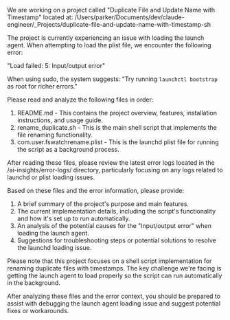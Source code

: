 We are working on a project called "Duplicate File and Update Name with Timestamp" located at:
/Users/parker/Documents/dev/claude-engineer/_Projects/duplicate-file-and-update-name-with-timestamp-sh

The project is currently experiencing an issue with loading the launch agent. When attempting to load the plist file, we encounter the following error:

"Load failed: 5: Input/output error"

When using sudo, the system suggests:
"Try running `launchctl bootstrap` as root for richer errors."

Please read and analyze the following files in order:

1. README.md - This contains the project overview, features, installation instructions, and usage guide.
2. rename_duplicate.sh - This is the main shell script that implements the file renaming functionality.
3. com.user.fswatchrename.plist - This is the launchd plist file for running the script as a background process.

After reading these files, please review the latest error logs located in the /ai-insights/error-logs/ directory, particularly focusing on any logs related to launchd or plist loading issues.

Based on these files and the error information, please provide:
1. A brief summary of the project's purpose and main features.
2. The current implementation details, including the script's functionality and how it's set up to run automatically.
3. An analysis of the potential causes for the "Input/output error" when loading the launch agent.
4. Suggestions for troubleshooting steps or potential solutions to resolve the launchd loading issue.

Please note that this project focuses on a shell script implementation for renaming duplicate files with timestamps. The key challenge we're facing is getting the launch agent to load properly so the script can run automatically in the background.

After analyzing these files and the error context, you should be prepared to assist with debugging the launch agent loading issue and suggest potential fixes or workarounds.